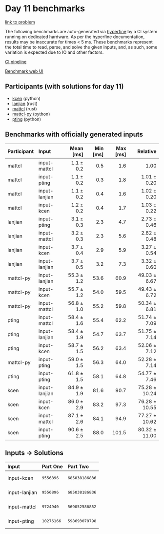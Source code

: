 # Day 11 benchmarks

[link to problem](https://adventofcode.com/2023/day/11)

The following benchmarks are auto-generated via
[hyperfine](https://github.com/sharkdp/hyperfine) by a CI system running on
dedicated hardware. As per the hyperfine documentation, results may be
inaccurate for times < 5 ms. These benchmarks represent the total time to read,
parse, and solve the given inputs, and, as such, some variation is expected due
to IO and other factors.

[CI pipeline](http://ci.papercode.net:8080/teams/main/pipelines/aoc2023)

[Benchmark web UI](https://aoc.ancalagon.black)


## Participants (with solutions for day 11)

- [kcen](https://github.com/kcen/aoc2023) (python)
- [lanjian](https://github.com/lanjian/aoc-2023) (rust)
- [mattcl](https://github.com/mattcl/aoc2023) (rust)
- [mattcl-py](https://github.com/mattcl/aoc2023-py) (python)
- [pting](https://github.com/pting/aoc2023) (python)


## Benchmarks with officially generated inputs

| Participant | Input | Mean [ms] | Min [ms] | Max [ms] | Relative |
|:---|:---|---:|---:|---:|---:|
| mattcl | input-mattcl | 1.1 ± 0.2 | 0.5 | 1.6 | 1.00 |
| mattcl | input-pting | 1.1 ± 0.2 | 0.3 | 1.8 | 1.01 ± 0.20 |
| mattcl | input-lanjian | 1.1 ± 0.2 | 0.4 | 1.6 | 1.02 ± 0.20 |
| mattcl | input-kcen | 1.2 ± 0.2 | 0.4 | 1.7 | 1.03 ± 0.22 |
| lanjian | input-pting | 3.1 ± 0.3 | 2.3 | 4.7 | 2.73 ± 0.46 |
| lanjian | input-mattcl | 3.2 ± 0.3 | 2.3 | 5.6 | 2.82 ± 0.48 |
| lanjian | input-kcen | 3.7 ± 0.4 | 2.9 | 5.9 | 3.27 ± 0.54 |
| lanjian | input-lanjian | 3.7 ± 0.5 | 3.2 | 7.3 | 3.32 ± 0.60 |
| mattcl-py | input-lanjian | 55.3 ± 1.2 | 53.6 | 60.9 | 49.03 ± 6.67 |
| mattcl-py | input-kcen | 55.7 ± 1.2 | 54.0 | 59.5 | 49.43 ± 6.72 |
| mattcl-py | input-mattcl | 56.8 ± 1.0 | 55.2 | 59.8 | 50.34 ± 6.81 |
| pting | input-mattcl | 58.4 ± 1.6 | 55.4 | 62.2 | 51.74 ± 7.09 |
| pting | input-lanjian | 58.4 ± 1.9 | 54.7 | 63.7 | 51.75 ± 7.14 |
| pting | input-kcen | 58.7 ± 1.5 | 56.2 | 63.4 | 52.06 ± 7.12 |
| mattcl-py | input-pting | 59.0 ± 1.5 | 56.3 | 64.0 | 52.28 ± 7.14 |
| pting | input-pting | 61.8 ± 1.5 | 58.1 | 64.8 | 54.77 ± 7.46 |
| kcen | input-lanjian | 84.9 ± 1.9 | 81.6 | 90.7 | 75.28 ± 10.24 |
| kcen | input-kcen | 86.0 ± 2.9 | 83.2 | 97.3 | 76.28 ± 10.55 |
| kcen | input-mattcl | 87.1 ± 2.6 | 84.1 | 94.9 | 77.27 ± 10.62 |
| kcen | input-pting | 90.6 ± 2.5 | 88.0 | 101.5 | 80.32 ± 11.00 |


## Inputs -> Solutions

| Input | Part One | Part Two |
|:---|:---|:---|
|input-kcen|<pre>9556896</pre>|<pre>685038186836</pre>|
|input-lanjian|<pre>9556896</pre>|<pre>685038186836</pre>|
|input-mattcl|<pre>9724940</pre>|<pre>569052586852</pre>|
|input-pting|<pre>10276166</pre>|<pre>598693078798</pre>|